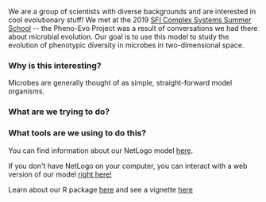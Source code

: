 We are a group of scientists with diverse backgrounds and are interested in cool evolutionary stuff! We met at the 2019 [SFI Complex Systems Summer School](https://www.santafe.edu/engage/learn/schools/sfi-complex-systems-summer-school) -- the Pheno-Evo Project was a result of conversations we had there about microbial evolution. Our goal is to use this model to study the evolution of phenotypic diversity in microbes in two-dimensional space.

### Why is this interesting?

Microbes are generally thought of as simple, straight-forward model organisms. 

### What are we trying to do?



### What tools are we using to do this?

You can find information about our NetLogo model [here](https://ritwikavps.github.io/pheno-evo.github.io/netlogomodel).

If you don't have NetLogo on your computer, you can interact with a web version of our model [right here!](https://ritwikavps.github.io/pheno-evo.github.io/pheno-evo_web.html)

Learn about our R package [here](https://ritwikavps.github.io/pheno-evo.github.io/about_PhenoEvoR) and see a vignette [here](https://ritwikavps.github.io/pheno-evo.github.io/PhenoEvoR-intro-vignette)
